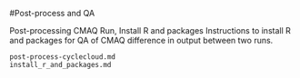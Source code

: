 #Post-process and QA

Post-processing CMAQ Run, Install R and packages
Instructions to install R and packages for QA of CMAQ difference in output between two runs.

```{toctree}
post-process-cyclecloud.md
install_r_and_packages.md
```
